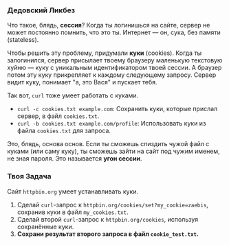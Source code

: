 ### Дедовский Ликбез

Что такое, блядь, **сессия**? Когда ты логинишься на сайте, сервер не может постоянно помнить, что это ты. Интернет — он, сука, без памяти (stateless).

Чтобы решить эту проблему, придумали **куки** (cookies). Когда ты залогинился, сервер присылает твоему браузеру маленькую текстовую хуйню — куку с уникальным идентификатором твоей сессии. А браузер потом эту куку прикрепляет к каждому следующему запросу. Сервер видит куку, понимает "а, это Вася" и пускает тебя.

Так вот, `curl` тоже умеет работать с куками.
-   `curl -c cookies.txt example.com`: Сохранить куки, которые прислал сервер, в файл `cookies.txt`.
-   `curl -b cookies.txt example.com/profile`: Использовать куки из файла `cookies.txt` для запроса.

Это, блядь, основа основ. Если ты сможешь спиздить чужой файл с куками (или саму куку), ты сможешь зайти на сайт под чужим именем, не зная пароля. Это называется **угон сессии**.

### Твоя Задача

Сайт `httpbin.org` умеет устанавливать куки.

1.  Сделай `curl`-запрос к `httpbin.org/cookies/set?my_cookie=zaebis`, сохранив куки в файл `my_cookies.txt`.
2.  Сделай второй `curl`-запрос к `httpbin.org/cookies`, используя сохранённые куки.
3.  **Сохрани результат второго запроса в файл `cookie_test.txt`.**
